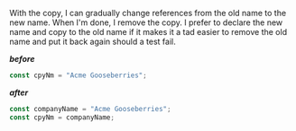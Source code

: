 With the copy, I can gradually change references from the old name to the new name. When I'm done, I remove the copy. I prefer to declare the new name and copy to the old name if it makes it a tad easier to remove the old name and put it back again should a test fail.

**_before_**

```javascript
const cpyNm = "Acme Gooseberries";
```

**_after_**

```javascript
const companyName = "Acme Gooseberries";
const cpyNm = companyName;
```
